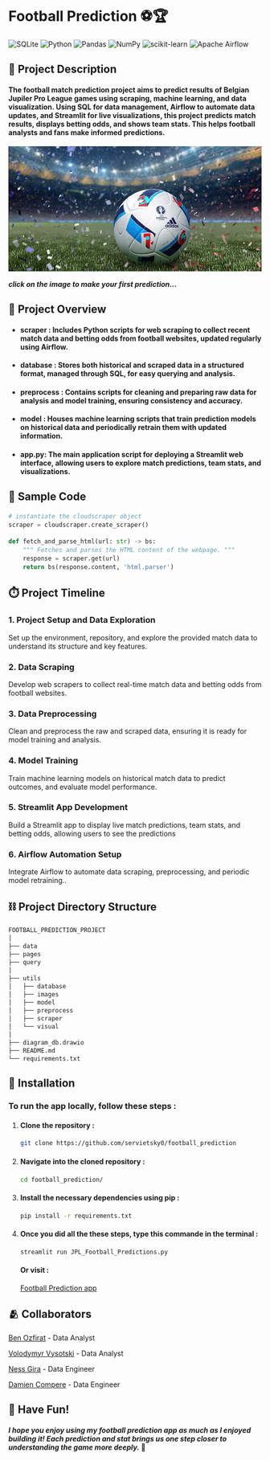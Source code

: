 #  Football Prediction ⚽🏆


![SQLite](https://img.shields.io/badge/sqlite-%2307405e.svg?style=for-the-badge&logo=sqlite&logoColor=white)
![Python](https://img.shields.io/badge/python-3670A0?style=for-the-badge&logo=python&logoColor=ffdd54)
![Pandas](https://img.shields.io/badge/pandas-%23150458.svg?style=for-the-badge&logo=pandas&logoColor=white)
![NumPy](https://img.shields.io/badge/numpy-%23013243.svg?style=for-the-badge&logo=numpy&logoColor=white)
![scikit-learn](https://img.shields.io/badge/scikit--learn-%23F7931E.svg?style=for-the-badge&logo=scikit-learn&logoColor=white)
![Apache Airflow](https://img.shields.io/badge/Apache%20Airflow-017CEE?style=for-the-badge&logo=Apache%20Airflow&logoColor=white)

## 📜 Project Description
#### The football match prediction project aims to predict results of Belgian Jupiler Pro League games using scraping, machine learning, and data visualization. Using SQL for data management, Airflow to automate data updates, and Streamlit for live visualizations, this project predicts match results, displays betting odds, and shows team stats. This helps football analysts and fans make informed predictions. ####

[![N|Solid](utils/images/football.png "vivino")](https://footballpredict.streamlit.app/)

***click on the image to make your first prediction...***

## 👀 Project Overview 

- #### scraper : Includes Python scripts for web scraping to collect recent match data and betting odds from football websites, updated regularly using Airflow.

- #### database : Stores both historical and scraped data in a structured format, managed through SQL, for easy querying and analysis. 

- #### preprocess : Contains scripts for cleaning and preparing raw data for analysis and model training, ensuring consistency and accuracy.

- #### model : Houses machine learning scripts that train prediction models on historical data and periodically retrain them with updated information. 

- #### app.py: The main application script for deploying a Streamlit web interface, allowing users to explore match predictions, team stats, and visualizations.



## 🤖 Sample Code 
```python
# instantiate the cloudscraper object
scraper = cloudscraper.create_scraper()

def fetch_and_parse_html(url: str) -> bs:
    """ Fetches and parses the HTML content of the webpage. """ 
    response = scraper.get(url)
    return bs(response.content, 'html.parser')
```

## ⏱️ Project Timeline 

### 1. Project Setup and Data Exploration

Set up the environment, repository, and explore the provided match data to understand its structure and key features.

### 2. Data Scraping

Develop web scrapers to collect real-time match data and betting odds from football websites.

### 3. Data Preprocessing

Clean and preprocess the raw and scraped data, ensuring it is ready for model training and analysis.

### 4. Model Training

Train machine learning models on historical match data to predict outcomes, and evaluate model performance.

### 5. Streamlit App Development

Build a Streamlit app to display live match predictions, team stats, and betting odds, allowing users to see the predictions

### 6. Airflow Automation Setup

Integrate Airflow to automate data scraping, preprocessing, and periodic model retraining..

## ⛓️ Project Directory Structure 

```plaintext
FOOTBALL_PREDICTION_PROJECT
│
├── data
├── pages
├── query
│
├── utils
│   ├── database
│   ├── images
│   ├── model
│   ├── preprocess
│   ├── scraper
│   └── visual
│
├── diagram_db.drawio
├── README.md
└── requirements.txt

```
   

## 🔧  Installation

### To run the app locally, follow these steps :

1. #### Clone the repository :

    
    ```sh
    git clone https://github.com/servietsky0/football_prediction
    ```
    

2. #### Navigate into the cloned repository :

    
    ```sh
    cd football_prediction/ 
    ```


3. #### Install the necessary dependencies using pip :

    
    ```sh
    pip install -r requirements.txt
    ```
    

4. #### Once you did all the these steps, type this commande in the terminal :

   ```sh
   streamlit run JPL_Football_Predictions.py
   ```
      
    #### Or visit :
    [Football Prediction app](https://footballpredict.streamlit.app/) 

## 🫂 Collaborators 
[Ben Ozfirat](https://github.com/benozfirat) - Data Analyst

[Volodymyr Vysotski](https://github.com/vvvladimir65) - Data Analyst

[Ness Gira](https://github.com/ness015618) - Data Engineer

[Damien Compere](https://github.com/servietsky0) - Data Engineer

## 🎉 Have Fun!

#### *I hope you enjoy using my football prediction app as much as I enjoyed building it! Each prediction and stat brings us one step closer to understanding the game more deeply.* 🚀